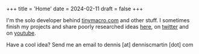 +++
title = 'Home'
date = 2024-02-11
draft = false
+++

I'm the solo developer behind [tinymacro.com](https://tinymacro.com) and other stuff. I sometimes finish my projects and share poorly researched ideas [here](https://denniscmartin.com), on [twitter](https://twitter.com/dennisconcep) and on [youtube](https://youtube.com/@denniscmartin).

Have a cool idea? Send me an email to dennis [at] denniscmartin [dot] com

